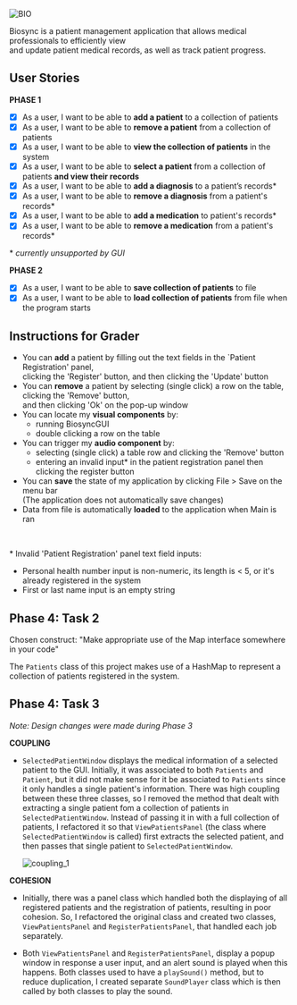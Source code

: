 ![BIO](https://media.github.students.cs.ubc.ca/user/9769/files/f9c50700-cd48-11ea-93b4-e8d320c9a598)

Biosync is a patient management application that allows medical professionals to efficiently view <br> 
and update patient medical records, as well as track patient progress. 

## User Stories

**PHASE 1**
- [x] As a user, I want to be able to **add a patient** to a collection of patients
- [x] As a user, I want to be able to **remove a patient** from a collection of patients
- [x] As a user, I want to be able to **view the collection of patients** in the system
- [x] As a user, I want to be able to **select a patient** from a collection of patients **and view their records**
- [x] As a user, I want to be able to **add a diagnosis** to a patient’s records*
- [x] As a user, I want to be able to **remove a diagnosis** from a patient's records*
- [x] As a user, I want to be able to **add a medication** to patient's records*
- [x] As a user, I want to be able to **remove a medication** from a patient's records*

\* *currently unsupported by GUI*

**PHASE 2**
- [x] As a user, I want to be able to **save collection of patients** to file
- [x] As a user, I want to be able to **load collection of patients** from file when the program starts

## Instructions for Grader
- You can **add** a patient by filling out the text fields in the `Patient Registration' panel, 
  <br> clicking the 'Register' button, and then clicking the 'Update' button
- You can **remove** a patient by selecting (single click) a row on the table, clicking the 'Remove' button, 
  <br> and then clicking 'Ok' on the pop-up window  
- You can locate my **visual components** by:
    - running BiosyncGUI
    - double clicking a row on the table
- You can trigger my **audio component** by:
    - selecting (single click) a table row and clicking the 'Remove' button
    - entering an invalid input* in the patient registration panel then clicking the register button
- You can **save** the state of my application by clicking File > Save on the menu bar 
  <br> (The application does not automatically save changes)
- Data from file is automatically **loaded** to the application when Main is ran

<br>

\* Invalid 'Patient Registration' panel text field inputs:
- Personal health number input is non-numeric, its length is < 5, or it's already registered in the system
- First or last name input is an empty string


## Phase 4: Task 2
Chosen construct: "Make appropriate use of the Map interface somewhere in your code"

The `Patients` class of this project makes use of a HashMap to represent a collection of patients 
registered in the system.


## Phase 4: Task 3
*Note: Design changes were made during Phase 3*

**COUPLING**
- `SelectedPatientWindow` displays the medical information of a selected patient to the GUI. Initially, it was 
associated to both `Patients` and `Patient`, but it did not make sense for it be associated to `Patients` 
since it only handles a single patient's information. There was high coupling between these three classes, so 
I removed the method that dealt with extracting a single patient fom a collection of patients in 
`SelectedPatientWindow`. Instead of passing it in with a full collection of patients, I refactored it so 
that `ViewPatientsPanel` (the class where  `SelectedPatientWindow` is called) first extracts the selected patient, 
and then passes that single patient to `SelectedPatientWindow`.

    ![coupling_1](https://media.github.students.cs.ubc.ca/user/9769/files/2328e100-dcbe-11ea-9731-161cff4ad586)

**COHESION**
- Initially, there was a panel class which handled both the displaying of all registered patients and the registration 
of patients, resulting in poor cohesion. So, I refactored the original class and created two classes, 
`ViewPatientsPanel` and `RegisterPatientsPanel`, that handled each job separately.

- Both `ViewPatientsPanel` and `RegisterPatientsPanel`, display a popup window in response a user input, and
an alert sound is played when this happens. Both classes used to have a `playSound()` method, but to reduce 
duplication, I created separate `SoundPlayer` class which is then called by both classes to play the sound.
